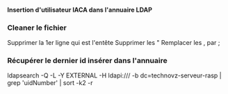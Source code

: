 #### Insertion d'utilisateur IACA dans l'annuaire LDAP


### Cleaner le fichier

Supprimer la 1er ligne qui est l'entête
Supprimer les "
Remplacer les , par ;


### Récupérer le dernier id insérer dans l'annuaire
 
ldapsearch -Q -L -Y EXTERNAL -H ldapi:/// -b dc=technovz-serveur-rasp | grep 'uidNumber' | sort -k2 -r
